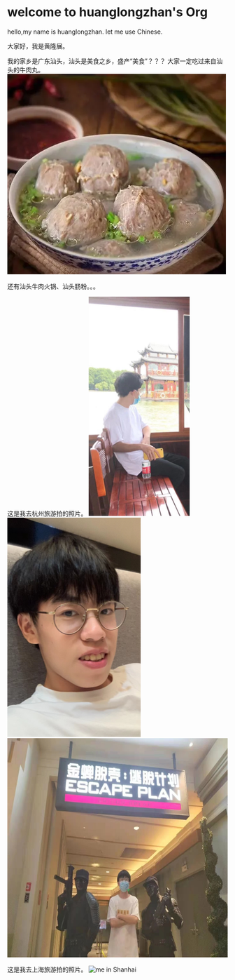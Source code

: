 # welcome to huanglongzhan's Org

hello,my name is huanglongzhan.
let me use Chinese.

大家好，我是黄隆展。

我的家乡是广东汕头，汕头是美食之乡，盛产“美食”？？？
大家一定吃过来自汕头的牛肉丸。
<img src="assets/beefball.jpg" alt="汕头牛肉丸" />

还有汕头牛肉火锅、汕头肠粉。。。

这是我去杭州旅游拍的照片。
<img src="assets/pic1.jpg" alt="me in Hangzhou" height="500px"/>
<img src="assets/pic2.jpg" alt="me in Hangzhou" height="500px"/>
<img src="assets/pic3.jpg" alt="me in Hangzhou" height="500px"/>


这是我去上海旅游拍的照片。
<img src="assets/shanhai.png" alt="me in Shanhai" height="500px" />
